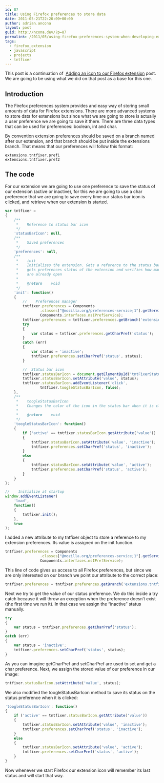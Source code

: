 ```yaml
---
id: 87
title: Using Firefox preferences to store data
date: 2011-05-21T22:20:09+00:00
author: adrian.ancona
layout: post
guid: http://ncona.dev/?p=87
permalink: /2011/05/using-firefox-preferences-system-when-developing-extensions/
tags:
  - firefox_extension
  - javascript
  - projects
  - tntfixer
---
```

This post is a continuation of  [Adding an icon to our Firefox extension](http://ncona.com/2011/05/adding-an-icon-to-our-firefox-extension/ "Adding an icon to our Firefox extension") post. We are going to be using what we did on that post as a base for this one.

## Introduction

The Firefox preferences system provides and easy way of storing small amounts of data for Firefox extensions. There are more advanced systems to store data for extensions but since what we are going to store is actually a user preference we are going to save it there. There are three data types that can be used for preferences: boolean, int and char.

<!--more-->

By convention extension preferences should be saved on a branch named after our extension, and that branch should be put inside the extensions branch. That means that our preferences will follow this format:

```
extensions.tntfixer.pref1
extensions.tntfixer.pref2
```

## The code

For our extension we are going to use one preference to save the status of our extension (active or inactive), for this we are going to use a char preference that we are going to save every time our status bar icon is clicked, and retrieve when our extension is started.

```js
var tntfixer =
{
    /**
     *    Reference to status bar icon
     */
    'statusBarIcon': null,
    /**
     *    Saved preferences
     */
    'preferences': null,
    /**
     *    init
     *    Initializes the extension. Gets a reference to the status bar icon,
     *    gets preferences status of the extension and verifies how many Tnt tabs
     *    are already open
     *
     *    @return    void
     */
    'init': function()
    {
        //    Preferences manager
        tntfixer.preferences = Components
                .classes["@mozilla.org/preferences-service;1"].getService(
                Components.interfaces.nsIPrefService);
        tntfixer.preferences = tntfixer.preferences.getBranch('extensions.tntfixer.');
        try
        {
            var status = tntfixer.preferences.getCharPref('status');
        }
        catch (err)
        {
            var status = 'inactive';
            tntfixer.preferences.setCharPref('status', status);
        }

        //  Status bar icon
        tntfixer.statusBarIcon = document.getElementById('tntFixerStatusBarIcon');
        tntfixer.statusBarIcon.setAttribute('value', status);
        tntfixer.statusBarIcon.addEventListener('click',
                tntfixer.toogleStatusBarIcon, false);
    },
    /**
     *    toogleStatusBarIcon
     *    Changes the color of the icon in the status bar when it is clicked
     *
     *    @return    void
     */
    'toogleStatusBarIcon': function()
    {
        if ('active' == tntfixer.statusBarIcon.getAttribute('value'))
        {
            tntfixer.statusBarIcon.setAttribute('value', 'inactive');
            tntfixer.preferences.setCharPref('status', 'inactive');
        }
        else
        {
            tntfixer.statusBarIcon.setAttribute('value', 'active');
            tntfixer.preferences.setCharPref('status', 'active');
        }
    }
};

//    Initialize at startup
window.addEventListener(
    'load',
    function()
    {
        tntfixer.init();
    },
    true
);
```

I added a new attribute to my tntfixer object to store a reference to my extension preferences. Its value is assigned on the init function.

```js
tntfixer.preferences = Components
                .classes["@mozilla.org/preferences-service;1"].getService(
                Components.interfaces.nsIPrefService);
```

This line of code gives us access to all Firefox preferences, but since we are only interested on our branch we point our attribute to the correct place:

```js
tntfixer.preferences = tntfixer.preferences.getBranch('extensions.tntfixer.');
```

Next we try to get the value of our status preference. We do this inside a try catch because it will throw an exception when the preference doesn&#8217;t exist (the first time we run it). In that case we assign the &#8220;inactive&#8221; status manually.

```js
try
{
    var status = tntfixer.preferences.getCharPref('status');
}
catch (err)
{
    var status = 'inactive';
    tntfixer.preferences.setCharPref('status', status);
}
```

As you can imagine getCharPref and setCharPref are used to set and get a char preference. Next, we assign the stored value of our preference in our image:

```js
tntfixer.statusBarIcon.setAttribute('value', status);
```

We also modified the toogleStatusBarIcon method to save its status on the status preference when it is clicked:

```js
'toogleStatusBarIcon': function()
{
    if ('active' == tntfixer.statusBarIcon.getAttribute('value'))
    {
        tntfixer.statusBarIcon.setAttribute('value', 'inactive');
        tntfixer.preferences.setCharPref('status', 'inactive');
    }
    else
    {
        tntfixer.statusBarIcon.setAttribute('value', 'active');
        tntfixer.preferences.setCharPref('status', 'active');
    }
}
```

Now whenever we start Firefox our extension icon will remember its last status and will start that way.
